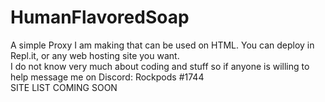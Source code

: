 # HumanFlavoredSoap
A simple Proxy I am making that can be used on HTML. You can deploy in Repl.it, or any web hosting site you want.</br>
I do not know very much about coding and stuff so if anyone is willing to help message me on Discord: Rockpods #1744</br>
SITE LIST COMING SOON
